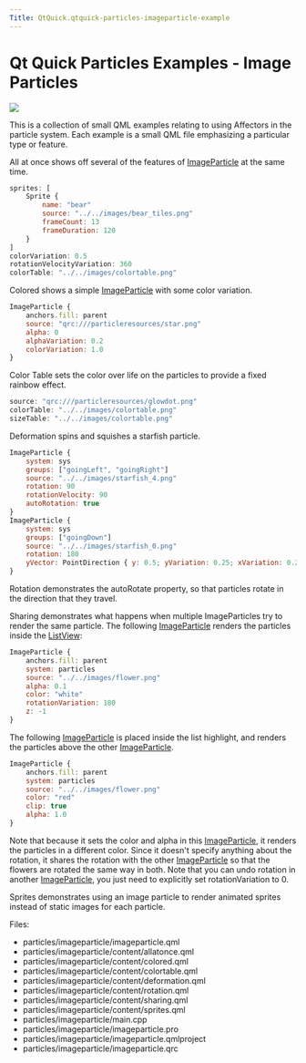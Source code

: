 ```yaml
---
Title: QtQuick.qtquick-particles-imageparticle-example
---
```

        
Qt Quick Particles Examples - Image Particles
=============================================

<span class="subtitle"></span>
<span id="details"></span>
![](https://developer.ubuntu.com/static/devportal_uploaded/3d539b5f-ec16-4a28-a09a-d93801d306cb-api/apps/qml/sdk-15.04/qtquick-particles-imageparticle-example/images/qml-imageparticle-example.png)

This is a collection of small QML examples relating to using Affectors in the particle system. Each example is a small QML file emphasizing a particular type or feature.

All at once shows off several of the features of [ImageParticle](../QtQuick.Particles.ImageParticle.md) at the same time.

``` qml
sprites: [
    Sprite {
        name: "bear"
        source: "../../images/bear_tiles.png"
        frameCount: 13
        frameDuration: 120
    }
]
colorVariation: 0.5
rotationVelocityVariation: 360
colorTable: "../../images/colortable.png"
```

Colored shows a simple [ImageParticle](../QtQuick.Particles.ImageParticle.md) with some color variation.

``` qml
ImageParticle {
    anchors.fill: parent
    source: "qrc:///particleresources/star.png"
    alpha: 0
    alphaVariation: 0.2
    colorVariation: 1.0
}
```

Color Table sets the color over life on the particles to provide a fixed rainbow effect.

``` qml
source: "qrc:///particleresources/glowdot.png"
colorTable: "../../images/colortable.png"
sizeTable: "../../images/colortable.png"
```

Deformation spins and squishes a starfish particle.

``` qml
ImageParticle {
    system: sys
    groups: ["goingLeft", "goingRight"]
    source: "../../images/starfish_4.png"
    rotation: 90
    rotationVelocity: 90
    autoRotation: true
}
ImageParticle {
    system: sys
    groups: ["goingDown"]
    source: "../../images/starfish_0.png"
    rotation: 180
    yVector: PointDirection { y: 0.5; yVariation: 0.25; xVariation: 0.25; }
}
```

Rotation demonstrates the autoRotate property, so that particles rotate in the direction that they travel.

Sharing demonstrates what happens when multiple ImageParticles try to render the same particle. The following [ImageParticle](../QtQuick.Particles.ImageParticle.md) renders the particles inside the [ListView](../QtQuick.ListView.md):

``` qml
ImageParticle {
    anchors.fill: parent
    system: particles
    source: "../../images/flower.png"
    alpha: 0.1
    color: "white"
    rotationVariation: 180
    z: -1
}
```

The following [ImageParticle](../QtQuick.Particles.ImageParticle.md) is placed inside the list highlight, and renders the particles above the other [ImageParticle](../QtQuick.Particles.ImageParticle.md).

``` qml
ImageParticle {
    anchors.fill: parent
    system: particles
    source: "../../images/flower.png"
    color: "red"
    clip: true
    alpha: 1.0
}
```

Note that because it sets the color and alpha in this [ImageParticle](../QtQuick.Particles.ImageParticle.md), it renders the particles in a different color. Since it doesn't specify anything about the rotation, it shares the rotation with the other [ImageParticle](../QtQuick.Particles.ImageParticle.md) so that the flowers are rotated the same way in both. Note that you can undo rotation in another [ImageParticle](../QtQuick.Particles.ImageParticle.md), you just need to explicitly set rotationVariation to 0.

Sprites demonstrates using an image particle to render animated sprites instead of static images for each particle.

Files:

-   particles/imageparticle/imageparticle.qml
-   particles/imageparticle/content/allatonce.qml
-   particles/imageparticle/content/colored.qml
-   particles/imageparticle/content/colortable.qml
-   particles/imageparticle/content/deformation.qml
-   particles/imageparticle/content/rotation.qml
-   particles/imageparticle/content/sharing.qml
-   particles/imageparticle/content/sprites.qml
-   particles/imageparticle/main.cpp
-   particles/imageparticle/imageparticle.pro
-   particles/imageparticle/imageparticle.qmlproject
-   particles/imageparticle/imageparticle.qrc

